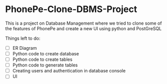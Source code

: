 # PhonePe-Clone-DBMS-Project
This is a project on Database Management where we tried to clone some of the features of PhonePe and create a new UI using python and PostGreSQL

Things left to do:

- [ ] ER Diagram
- [ ] Python code to create database
- [ ] Python code to create tables
- [ ] Python code to generate tables
- [ ] Creating users and authentication in database console
- [ ] UI

